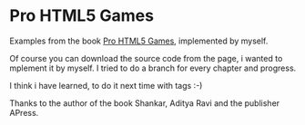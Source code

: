 # Pro HTML5 Games

Examples from the book [Pro HTML5 Games](https://www.apress.com/us/book/9781430247111), implemented by myself.

Of course you can download the source code from the page, i wanted to mplement it by myself. I tried to do a branch for every chapter and progress.

I think i have learned, to do it next time with tags :-)

Thanks to the author of the book Shankar, Aditya Ravi and the publisher APress.
